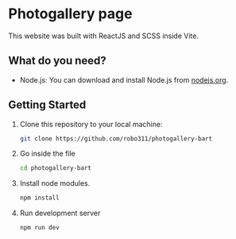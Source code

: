 # Photogallery page

This website was built with ReactJS and SCSS inside Vite.

## What do you need?

- Node.js: You can download and install Node.js from [nodejs.org](https://nodejs.org/).

## Getting Started

1. Clone this repository to your local machine:

   ```bash
   git clone https://github.com/robo311/photogallery-bart
    ```
   
2. Go inside the file
   ```bash
   cd photogallery-bart
   ```
   
4. Install node modules.
    ```bash
   npm install
   ```

6. Run development server
   ```bash
   npm run dev
   ```
